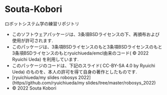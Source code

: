# Souta-Kobori
ロボットシステム学の練習リポジトリ

* このソフトウェアパッケージは、3条項BSDライセンスの下、再頒布および使用が許可されます.
* このパッケージは、3条項BSDライセンスのもと3条項BSDライセンスのもと3条項BSDライセンスのもとryuichiueda/emcl由来のコード( © 2022 Ryuichi Ueda) を利用しています.
* このパッケージのコードは、下記のスライド( CC-BY-SA 4.0 by Ryuichi Ueda) のものを、本人の許可を得て自身の著作としたものです.
* [ryuichiueda/my slides robosys 2022](https//github.com/ryuichiueda/my slides/tree/master/robosys_2022)
* © 2022 Souta Kobori
